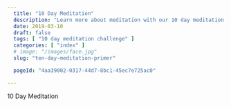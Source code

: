 ```yaml
---
  title: "10 Day Meditation"
  description: "Learn more about meditation with our 10 day meditation course."
  date: 2019-03-10
  draft: false
  tags: [ "10 day meditation challenge" ]
  categories: [ "index" ]
  # image: "/images/face.jpg"
  slug: "ten-day-meditation-primer"

  pageId: "4aa39002-0317-44d7-8bc1-45ec7e725ac0"

---
```


10 Day Meditation